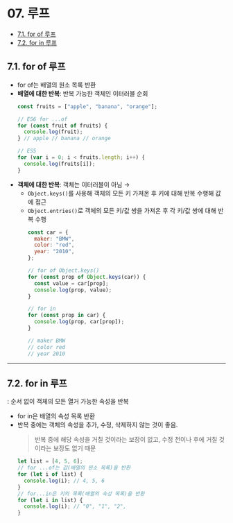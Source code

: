 # 07. 루프

- [7.1. for of 루프](#71-for-of-루프)
- [7.2. for in 루프](#72-for-in-루프)

## 7.1. for of 루프

- for of는 배열의 원소 목록 반환
- **배열에 대한 반복**: 반복 가능한 객체인 이터러블 순회
  ```jsx
  const fruits = ["apple", "banana", "orange"];

  // ES6 for ...of
  for (const fruit of fruits) {
    console.log(fruit);
  } // apple // banana // orange

  // ES5
  for (var i = 0; i < fruits.length; i++) {
    console.log(fruits[i]);
  }
  ```
- **객체에 대한 반복**: 객체는 이터러블이 아님 →
  - `Object.keys()`를 사용해 객체의 모든 키 가져온 후 키에 대해 반복 수행해 값에 접근
  - `Object.entries()`로 객체의 모든 키/값 쌍을 가져온 후 각 키/값 쌍에 대해 반복 수행
    ```jsx
    const car = {
      maker: "BMW",
      color: "red",
      year: "2010",
    };

    // for of Object.keys()
    for (const prop of Object.keys(car)) {
      const value = car[prop];
      console.log(prop, value);
    }

    // for in
    for (const prop in car) {
      console.log(prop, car[prop]);
    }

    // maker BMW
    // color red
    // year 2010
    ```

---

## 7.2. for in 루프

: 순서 없이 객체의 모든 열거 가능한 속성을 반복

- for in은 배열의 속성 목록 반환
- 반복 중에는 객체의 속성을 추가, 수정, 삭제하지 않는 것이 좋음.
  > 반복 중에 해당 속성을 거칠 것이라는 보장이 없고, 수정 전이나 후에 거칠 것이라는 보장도 없기 때문
  ```jsx
  let list = [4, 5, 6];
  // for ...of는 값(배열의 원소 목록)을 반환
  for (let i of list) {
    console.log(i); // 4, 5, 6
  }
  // for...in은 키의 목록(배열의 속성 목록)을 반환
  for (let i in list) {
    console.log(i); // "0", "1", "2",
  }
  ```
